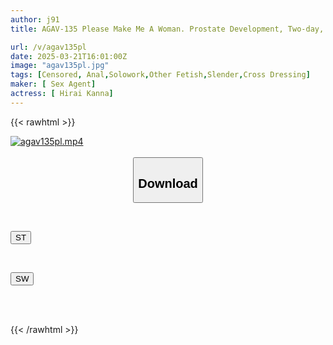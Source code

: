```yaml
---
author: j91
title: AGAV-135 Please Make Me A Woman. Prostate Development, Two-day, One-night Male Orgasm Training Trip, Kana Hirai

url: /v/agav135pl
date: 2025-03-21T16:01:00Z
image: "agav135pl.jpg"
tags: [Censored, Anal,Solowork,Other Fetish,Slender,Cross Dressing]
maker: [ Sex Agent]
actress: [ Hirai Kanna]
---
```



{{< rawhtml >}}

<div class="video" data-videoid="RpreRJ9RqLid8ZA">
    <a href="javascript:;">
        <img src="/v/agav135pl/agav135pl.jpg" width="WIDTH" height="HEIGHT" alt="agav135pl.mp4" loading="lazy">
    </a>
</div>

<script type="text/javascript" src="https://j91.asia/asset/on-demand-st.js"></script>

<br>
  <link rel="stylesheet" href="https://j91.asia/asset/bs5.css">
  
  <center>
  <button class="btn btn-primary" type="button" data-bs-toggle="collapse" data-bs-target=".multi-collapse" aria-expanded="false" aria-controls="multiCollapseExample1 multiCollapseExample2"><h2>Download</h2></button></center>
</p>
<div class="row">
  <div class="col">
    <div class="collapse multi-collapse" id="multiCollapseExample1">
      <div class="card card-body">
	      	      <br>
<div class="buttons">  
<p><a href="/v/agav135pl/st.html" target="_blank"><button class="btn-hover color-3"><i class="fa fa-download"></i> ST</button></a></p></div>
    </div>
  </div>
</div>
  <div class="col">
    <div class="collapse multi-collapse" id="multiCollapseExample2">
      <div class="card card-body">
	      <br>
<div class="buttons">
<p><a href="/v/agav135pl/sw.html" target="_blank"><button class="btn-hover color-2"><i class="fa fa-download"></i> SW</button></a></p></div>
<br><br>
      </div>
    </div>
  </div>
</div>

{{< /rawhtml >}}
